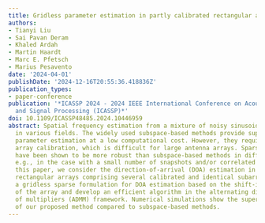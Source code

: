 ```yaml
---
title: Gridless parameter estimation in partly calibrated rectangular arrays
authors:
- Tianyi Liu
- Sai Pavan Deram
- Khaled Ardah
- Martin Haardt
- Marc E. Pfetsch
- Marius Pesavento
date: '2024-04-01'
publishDate: '2024-12-16T20:55:36.418836Z'
publication_types:
- paper-conference
publication: '*ICASSP 2024 - 2024 IEEE International Conference on Acoustics, Speech
  and Signal Processing (ICASSP)*'
doi: 10.1109/ICASSP48485.2024.10446959
abstract: Spatial frequency estimation from a mixture of noisy sinusoids finds applications
  in various fields. The widely used subspace-based methods provide super-resolution
  parameter estimation at a low computational cost. However, they require an accurate
  array calibration, which is difficult for large antenna arrays. Sparsity-based methods
  have been shown to be more robust than subspace-based methods in difficult scenarios,
  e.g., in the case with a small number of snapshots and/or correlated sources. In
  this paper, we consider the direction-of-arrival (DOA) estimation in partly calibrated
  rectangular arrays comprising several calibrated and identical subarrays. We derive
  a gridless sparse formulation for DOA estimation based on the shift-invariance properties
  of the array and develop an efficient algorithm in the alternating direction method
  of multipliers (ADMM) framework. Numerical simulations show the superior error performance
  of our proposed method compared to subspace-based methods.
---
```

